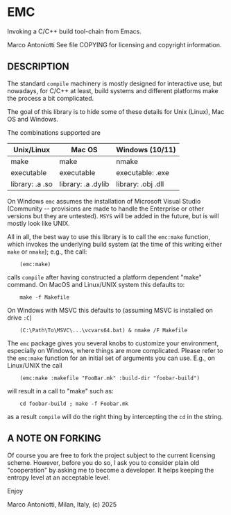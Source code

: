 # EMC

Invoking a C/C++ build tool-chain from Emacs.

Marco Antoniotti
See file COPYING for licensing and copyright information.


## DESCRIPTION

The standard `compile` machinery is mostly designed for interactive
use, but nowadays, for C/C++ at least, build systems and different
platforms make the process a bit complicated.

The goal of this library is to hide some of these details for Unix
(Linux), Mac OS and Windows.

The combinations supported are

| Unix/Linux         | Mac OS             | Windows (10/11)    |
|--------------------|--------------------|--------------------|
| make               | make               | nmake              |
| executable         | executable         | executable: .exe   |
| library: .a .so    | library: .a .dylib | library: .obj .dll |


On Windows `emc` assumes the installation of Microsoft Visual
Studio (Community -- provisions are made to handle the Enterprise
or other versions but they are untested).  `MSYS` will be added in the
future, but is will mostly look like UNIX.

All in all, the best way to use this library is to call the `emc:make`
function, which invokes the underlying build system (at the time of
this writing either `make` or `nmake`); e.g., the call:

```
    (emc:make)
```

calls `compile` after having constructed a platform dependent "make"
command.  On MacOS and Linux/UNIX system this defaults to:

```
    make -f Makefile
```

On Windows with MSVC this defaults to (assuming MSVC is installed on drive
`:C`)

```
    (C:\Path\To\MSVC\...\vcvars64.bat) & nmake /F Makefile
```

The `emc` package gives you several knobs to customize your environment,
especially on Windows, where things are more complicated.  Please refer to
the `emc:make` function for an initial set of arguments you can use.  E.g.,
on Linux/UNIX the call

```
    (emc:make :makefile "FooBar.mk" :build-dir "foobar-build")
```

will result in a call to "make" such as:

```
    cd foobar-build ; make -f Foobar.mk
```

as a result `compile` will do the right thing by intercepting the `cd` in
the string.


## A NOTE ON FORKING

Of course you are free to fork the project subject to the current
licensing scheme.  However, before you do so, I ask you to consider
plain old "cooperation" by asking me to become a developer.
It helps keeping the entropy level at an acceptable level.


Enjoy

Marco Antoniotti, Milan, Italy, (c) 2025
